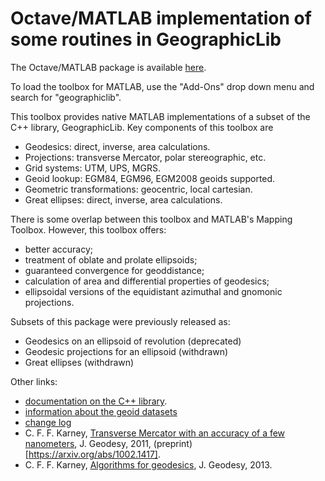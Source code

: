 # Octave/MATLAB implementation of some routines in GeographicLib

The Octave/MATLAB package is available
[here](https://www.mathworks.com/matlabcentral/fileexchange/50605).

To load the toolbox for MATLAB, use the "Add-Ons" drop down menu and
search for "geographiclib".

This toolbox provides native MATLAB implementations of a subset of the
C++ library, GeographicLib.  Key components of this toolbox are

  * Geodesics: direct, inverse, area calculations.
  * Projections: transverse Mercator, polar stereographic, etc.
  * Grid systems: UTM, UPS, MGRS.
  * Geoid lookup: EGM84, EGM96, EGM2008 geoids supported.
  * Geometric transformations: geocentric, local cartesian.
  * Great ellipses: direct, inverse, area calculations.

There is some overlap between this toolbox and MATLAB's Mapping
Toolbox.  However, this toolbox offers:

  * better accuracy;
  * treatment of oblate and prolate ellipsoids;
  * guaranteed convergence for geoddistance;
  * calculation of area and differential properties of geodesics;
  * ellipsoidal versions of the equidistant azimuthal and gnomonic
    projections.

Subsets of this package were previously released as:

  * Geodesics on an ellipsoid of revolution (deprecated)
  * Geodesic projections for an ellipsoid (withdrawn)
  * Great ellipses (withdrawn)

Other links:

  * [documentation on the C++ library](https://geographiclib.sourceforge.io/C++/doc).
  * [information about the geoid datasets](https://geographiclib.sourceforge.io/C++/doc/geoid.html#geoidinst)
  * [change log](https://geographiclib.sourceforge.io/C++/doc/changes.html)
  * C. F. F. Karney, [Transverse Mercator with an accuracy of a few nanometers](https://doi.org/10.1007/s00190-011-0445-3), J. Geodesy, 2011, (preprint)[https://arxiv.org/abs/1002.1417].
  * C. F. F. Karney, [Algorithms for geodesics](https://doi.org/10.1007/s00190-012-0578-z), J. Geodesy, 2013.
